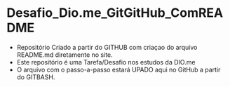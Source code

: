 # Desafio_Dio.me_GitGitHub_ComREADME
- Repositório Criado a partir do GITHUB com criaçao do arquivo README.md diretamente no site.
- Este repositório é uma Tarefa/Desafio nos estudos da DIO.me 
- O arquivo com o passo-a-passo estará UPADO aqui no GitHub a partir do GITBASH.
